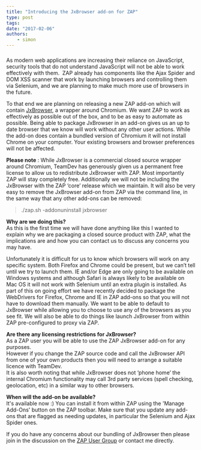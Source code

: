 ```yaml
---
title: "Introducing the JxBrowser add-on for ZAP"
type: post
tags:
date: "2017-02-06"
authors:
    - simon
---
```



###

As modern web applications are increasing their reliance on JavaScript, security tools that do not understand JavaScript will not be able to
work effectively with them.  ZAP already has components like the Ajax Spider and DOM XSS scanner that work by launching browsers and controlling
them via Selenium, and we are planning to make much more use of browsers in the future.  
  
To that end we are planning on releasing a new ZAP add-on which will contain [JxBrowser](https://www.teamdev.com/jxbrowser), a wrapper around
Chromium. We want ZAP to work as effectively as possible out of the box, and to be as easy to automate as possible. Being able to package
JxBrowser in an add-on gives us an up to date browser that we know will work without any other user actions. While the add-on does contain a
bundled version of Chromium it will not install Chrome on your computer. Your existing browsers and browser preferences will not be affected.  
  
**Please note** : While JxBrowser is a commercial closed source wrapper around Chromium, TeamDev has generously given us a permanent free
license to allow us to redistribute JxBrowser with ZAP. Most importantly ZAP will stay completely free. Additionally we will not be including
the JxBrowser with the ZAP ‘core’ release which we maintain. It will also be very easy to remove the JxBrowser add-on from ZAP via the command
line, in the same way that any other add-ons can be removed:  

> ./zap.sh -addonuninstall jxbrowser

  
**Why are we doing this?**  
As this is the first time we will have done anything like this I wanted to explain why we are packaging a closed source product with ZAP, what
the implications are and how you can contact us to discuss any concerns you may have.  
  
Unfortunately it is difficult for us to know which browsers will work on any specific system. Both Firefox and Chrome could be present, but we
can’t tell until we try to launch them. IE and/or Edge are only going to be available on Windows systems and although Safari is always likely to
be available on Mac OS it will not work with Selenium until an extra plugin is installed. As part of this on going effort we have recently
decided to package the WebDrivers for Firefox, Chrome and IE in ZAP add-ons so that you will not have to download them manually. We want to be
able to default to JxBrowser while allowing you to choose to use any of the browsers as you see fit. We will also be able to do things like
launch JxBrowser from within ZAP pre-configured to proxy via ZAP.  
  
**Are there any licensing restrictions for JxBrowser?**  
As a ZAP user you will be able to use the ZAP JxBrowser add-on for any purposes.  
However if you change the ZAP source code and call the JxBrowser API from one of your own products then you will need to arrange a suitable
licence with TeamDev.  
It is also worth noting that while JxBrowser does not ‘phone home’ the internal Chromium functionality may call 3rd party services (spell
checking, geolocation, etc) in a similar way to other browsers.  
  
**When will the add-on be available?**  
It's available now :) You can install it from within ZAP using the 'Manage Add-Ons' button on the ZAP toolbar. Make sure that you update any
add-ons that are flagged as needing updates, in particular the Selenium and Ajax Spider ones.  
  
If you do have any concerns about our bundling of JxBrowser then please join in the discussion on the [ZAP User
Group](https://groups.google.com/d/msg/zaproxy-users/j0Uxg6cUIY8/ghBP26sjBgAJ) or contact me directly.  
  

